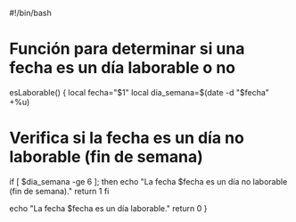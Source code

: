 #!/bin/bash

# Función para determinar si una fecha es un día laborable o no
esLaborable() {
  local fecha="$1"
  local dia_semana=$(date -d "$fecha" +%u)
  
  # Verifica si la fecha es un día no laborable (fin de semana)
  if [ $dia_semana -ge 6 ]; then
    echo "La fecha $fecha es un día no laborable (fin de semana)."
    return 1
  fi


  echo "La fecha $fecha es un día laborable."
  return 0
}

